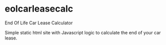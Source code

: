 # eolcarleasecalc
End Of Life Car Lease Calculator

Simple static html site with Javascript logic to calculate the end of your car lease.
